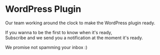 # WordPress Plugin

Our team working around the clock to make the WordPress plugin ready.

If you wanna to be the first to know when it's ready,<br>
Subscribe and we send you a notification at the moment it's ready.

<subscribe-form list="wordpress"></subscribe-form>

We promise not spamming your inbox :)